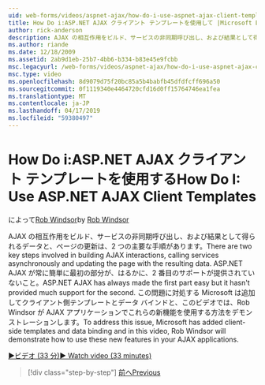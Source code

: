 ```yaml
---
uid: web-forms/videos/aspnet-ajax/how-do-i-use-aspnet-ajax-client-templates
title: How Do i:ASP.NET AJAX クライアント テンプレートを使用して |Microsoft Docs
author: rick-anderson
description: AJAX の相互作用をビルド、サービスの非同期呼び出し、および結果として得られるデータと、ページの更新は、2 つの主要な手順があります。 ASP.NET AJAX h.
ms.author: riande
ms.date: 12/18/2009
ms.assetid: 2ab9d1eb-25b7-4bb6-b334-b83e45e9fcbb
msc.legacyurl: /web-forms/videos/aspnet-ajax/how-do-i-use-aspnet-ajax-client-templates
msc.type: video
ms.openlocfilehash: 8d9079d75f20bc85a5b4babfb45dfdfcff696a50
ms.sourcegitcommit: 0f1119340e4464720cfd16d0ff15764746ea1fea
ms.translationtype: MT
ms.contentlocale: ja-JP
ms.lasthandoff: 04/17/2019
ms.locfileid: "59380497"
---
```

# <a name="how-do-i-use-aspnet-ajax-client-templates"></a><span data-ttu-id="9b293-104">How Do i:ASP.NET AJAX クライアント テンプレートを使用する</span><span class="sxs-lookup"><span data-stu-id="9b293-104">How Do I: Use ASP.NET AJAX Client Templates</span></span>

<span data-ttu-id="9b293-105">によって[Rob Windsor](https://twitter.com/robwindsor)</span><span class="sxs-lookup"><span data-stu-id="9b293-105">by [Rob Windsor](https://twitter.com/robwindsor)</span></span>

<span data-ttu-id="9b293-106">AJAX の相互作用をビルド、サービスの非同期呼び出し、および結果として得られるデータと、ページの更新は、2 つの主要な手順があります。</span><span class="sxs-lookup"><span data-stu-id="9b293-106">There are two key steps involved in building AJAX interactions, calling services asynchronously and updating the page with the resulting data.</span></span> <span data-ttu-id="9b293-107">ASP.NET AJAX が常に簡単に最初の部分が、はるかに、2 番目のサポートが提供されていないこと。</span><span class="sxs-lookup"><span data-stu-id="9b293-107">ASP.NET AJAX has always made the first part easy but it hasn't provided much support for the second.</span></span> <span data-ttu-id="9b293-108">この問題に対処する Microsoft は追加してクライアント側テンプレートとデータ バインドと、このビデオでは、Rob Windsor が AJAX アプリケーションでこれらの新機能を使用する方法をデモンストレーションします。</span><span class="sxs-lookup"><span data-stu-id="9b293-108">To address this issue, Microsoft has added client-side templates and data binding and in this video, Rob Windsor will demonstrate how to use these new features in your AJAX applications.</span></span>

[<span data-ttu-id="9b293-109">&#9654;ビデオ (33 分)</span><span class="sxs-lookup"><span data-stu-id="9b293-109">&#9654; Watch video (33 minutes)</span></span>](https://channel9.msdn.com/Blogs/ASP-NET-Site-Videos/how-do-i-use-aspnet-ajax-client-templates)

> [!div class="step-by-step"]
> [<span data-ttu-id="9b293-110">前へ</span><span class="sxs-lookup"><span data-stu-id="9b293-110">Previous</span></span>](how-do-i-customize-error-handling-for-the-aspnet-ajax-updatepanel.md)
